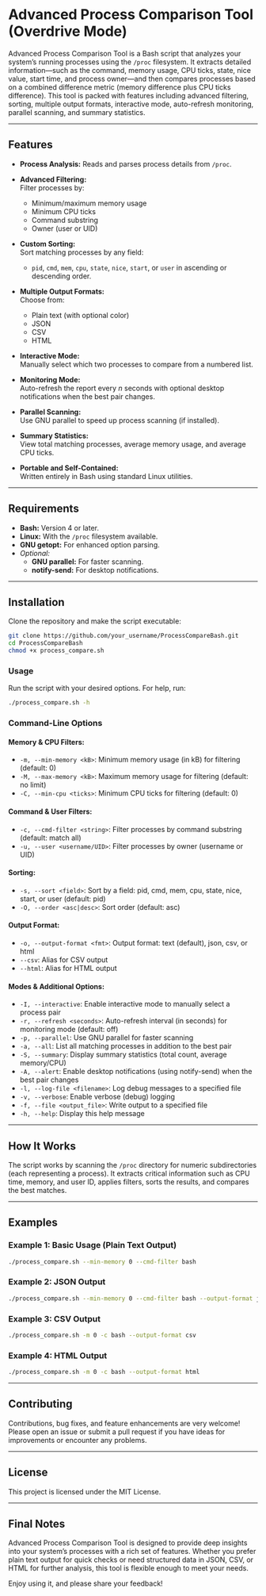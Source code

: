
# Advanced Process Comparison Tool (Overdrive Mode)

Advanced Process Comparison Tool is a Bash script that analyzes your system’s running processes using the `/proc` filesystem. It extracts detailed information—such as the command, memory usage, CPU ticks, state, nice value, start time, and process owner—and then compares processes based on a combined difference metric (memory difference plus CPU ticks difference). This tool is packed with features including advanced filtering, sorting, multiple output formats, interactive mode, auto-refresh monitoring, parallel scanning, and summary statistics.

---

## Features

- **Process Analysis:** Reads and parses process details from `/proc`.
- **Advanced Filtering:**  
  Filter processes by:
  - Minimum/maximum memory usage
  - Minimum CPU ticks
  - Command substring
  - Owner (user or UID)
    
- **Custom Sorting:**  
  Sort matching processes by any field:
  - `pid`, `cmd`, `mem`, `cpu`, `state`, `nice`, `start`, or `user`
  in ascending or descending order.

- **Multiple Output Formats:**  
  Choose from:
  - Plain text (with optional color)
  - JSON
  - CSV
  - HTML
    
- **Interactive Mode:**  
  Manually select which two processes to compare from a numbered list.
  
- **Monitoring Mode:**  
  Auto-refresh the report every _n_ seconds with optional desktop notifications when the best pair changes.
  
- **Parallel Scanning:**  
  Use GNU parallel to speed up process scanning (if installed).
  
- **Summary Statistics:**  
  View total matching processes, average memory usage, and average CPU ticks.
  
- **Portable and Self-Contained:**  
  Written entirely in Bash using standard Linux utilities.

---

## Requirements

- **Bash:** Version 4 or later.
- **Linux:** With the `/proc` filesystem available.
- **GNU getopt:** For enhanced option parsing.
- _Optional:_  
  - **GNU parallel:** For faster scanning.
  - **notify-send:** For desktop notifications.

---

## Installation

Clone the repository and make the script executable:

```bash
git clone https://github.com/your_username/ProcessCompareBash.git
cd ProcessCompareBash
chmod +x process_compare.sh
```

### Usage

Run the script with your desired options. For help, run:

```bash
./process_compare.sh -h
```

### Command-Line Options

#### Memory & CPU Filters:

- `-m, --min-memory <kB>`: Minimum memory usage (in kB) for filtering (default: 0)
- `-M, --max-memory <kB>`: Maximum memory usage for filtering (default: no limit)
- `-C, --min-cpu <ticks>`: Minimum CPU ticks for filtering (default: 0)

#### Command & User Filters:

- `-c, --cmd-filter <string>`: Filter processes by command substring (default: match all)
- `-u, --user <username/UID>`: Filter processes by owner (username or UID)

#### Sorting:

- `-s, --sort <field>`: Sort by a field: pid, cmd, mem, cpu, state, nice, start, or user (default: pid)
- `-O, --order <asc|desc>`: Sort order (default: asc)

#### Output Format:

- `-o, --output-format <fmt>`: Output format: text (default), json, csv, or html
- `--csv`: Alias for CSV output
- `--html`: Alias for HTML output

#### Modes & Additional Options:

- `-I, --interactive`: Enable interactive mode to manually select a process pair
- `-r, --refresh <seconds>`: Auto-refresh interval (in seconds) for monitoring mode (default: off)
- `-p, --parallel`: Use GNU parallel for faster scanning
- `-a, --all`: List all matching processes in addition to the best pair
- `-S, --summary`: Display summary statistics (total count, average memory/CPU)
- `-A, --alert`: Enable desktop notifications (using notify-send) when the best pair changes
- `-l, --log-file <filename>`: Log debug messages to a specified file
- `-v, --verbose`: Enable verbose (debug) logging
- `-f, --file <output_file>`: Write output to a specified file
- `-h, --help`: Display this help message

---

## How It Works

The script works by scanning the `/proc` directory for numeric subdirectories (each representing a process). It extracts critical information such as CPU time, memory, and user ID, applies filters, sorts the results, and compares the best matches.

---

## Examples

### Example 1: Basic Usage (Plain Text Output)

```bash
./process_compare.sh --min-memory 0 --cmd-filter bash
```

### Example 2: JSON Output

```bash
./process_compare.sh --min-memory 0 --cmd-filter bash --output-format json
```

### Example 3: CSV Output

```bash
./process_compare.sh -m 0 -c bash --output-format csv
```

### Example 4: HTML Output

```bash
./process_compare.sh -m 0 -c bash --output-format html
```

---

## Contributing

Contributions, bug fixes, and feature enhancements are very welcome! Please open an issue or submit a pull request if you have ideas for improvements or encounter any problems.

---

## License

This project is licensed under the MIT License.

---

## Final Notes

Advanced Process Comparison Tool is designed to provide deep insights into your system’s processes with a rich set of features. Whether you prefer plain text output for quick checks or need structured data in JSON, CSV, or HTML for further analysis, this tool is flexible enough to meet your needs.

Enjoy using it, and please share your feedback!
